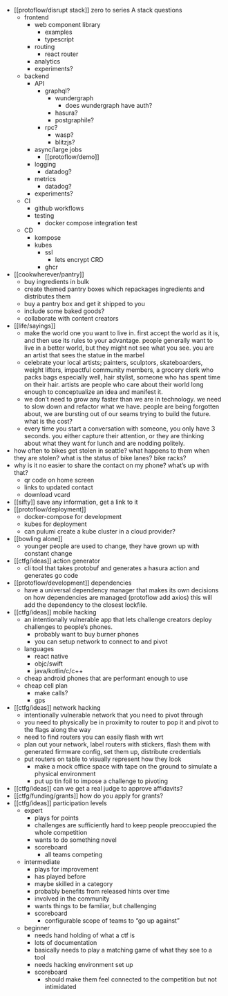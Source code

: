 - [[protoflow/disrupt stack]] zero to series A stack questions
	- frontend
		- web component library
			- examples
			- typescript
		- routing
			- react router
		- analytics
		- experiments?
	- backend
		- API
			- graphql?
				- wundergraph
					- does wundergraph have auth?
				- hasura?
				- postgraphile?
			- rpc?
				- wasp?
				- blitzjs?
		- async/large jobs
			- [[protoflow/demo]]
		- logging
			- datadog?
		- metrics
			- datadog?
		- experiments?
	- CI
		- github workflows
		- testing
			- docker compose integration test
	- CD
		- kompose
		- kubes
			- ssl
				- lets encrypt CRD
			- ghcr
- [[cookwherever/pantry]]
	- buy ingredients in bulk
	- create themed pantry boxes which repackages ingredients and distributes them
	- buy a pantry box and get it shipped to you
	- include some baked goods?
	- collaborate with content creators
- [[life/sayings]]
	- make the world one you want to live in. first accept the world as it is, and then use its rules to your advantage. people generally want to live in a better world, but they might not see what you see. you are an artist that sees the statue in the marbel
	- celebrate your local artists; painters, sculptors, skateboarders, weight lifters, impactful community members, a grocery clerk who packs bags especially well, hair stylist, someone who has spent time on their hair. artists are people who care about their world long enough to conceptualize an idea and manifest it.
	- we don’t need to grow any faster than we are in technology. we need to slow down and refactor what we have. people are being forgotten about, we are bursting out of our seams trying to build the future. what is the cost?
	- every time you start a conversation with someone, you only have 3 seconds. you either capture their attention, or they are thinking about what they want for lunch and are nodding politely.
- how often to bikes get stolen in seattle? what happens to them when they are stolen? what is the status of bike lanes? bike racks?
- why is it no easier to share the contact on my phone? what’s up with that?
	- qr code on home screen
	- links to updated contact
	- download vcard
- [[sifty]] save any information, get a link to it
- [[protoflow/deployment]]
	- docker-compose for development
	- kubes for deployment
	- can pulumi create a kube cluster in a cloud provider?
- [[bowling alone]]
	- younger people are used to change, they have grown up with constant change
- [[ctfg/ideas]] action generator
	- cli tool that takes protobuf and generates a hasura action and generates go code
- [[protoflow/development]] dependencies
	- have a universal dependency manager that makes its own decisions on how dependencies are managed (protoflow add axios) this will add the dependency to the closest lockfile.
- [[ctfg/ideas]] mobile hacking
	- an intentionally vulnerable app that lets challenge creators deploy challenges to people’s phones.
		- probably want to buy burner phones
		- you can setup network to connect to and pivot
	- languages
		- react native
		- objc/swift
		- java/kotlin/c/c++
	- cheap android phones that are performant enough to use
	- cheap cell plan
		- make calls?
		- gps
- [[ctfg/ideas]] network hacking
	- intentionally vulnerable network that you need to pivot through
	- you need to physically be in proximity to router to pop it and pivot to the flags along the way
	- need to find routers you can easily flash with wrt
	- plan out your network, label routers with stickers, flash them with generated firmware config, set them up, distribute credentials
	- put routers on table to visually represent how they look
		- make a mock office space with tape on the ground to simulate a physical environment
		- put up tin foil to impose a challenge to pivoting
- [[ctfg/ideas]] can we get a real judge to approve affidavits?
- [[ctfg/funding/grants]] how do you apply for grants?
- [[ctfg/ideas]] participation levels
	- expert
		- plays for points
		- challenges are sufficiently hard to keep people preoccupied the whole competition
		- wants to do something novel
		- scoreboard
			- all teams competing
	- intermediate
		- plays for improvement
		- has played before
		- maybe skilled in a category
		- probably benefits from released hints over time
		- involved in the community
		- wants things to be familiar, but challenging
		- scoreboard
			- configurable scope of teams to “go up against”
	- beginner
		- needs hand holding of what a ctf is
		- lots of documentation
		- basically needs to play a matching game of what they see to a tool
		- needs hacking environment set up
		- scoreboard
			- should make them feel connected to the competition but not intimidated